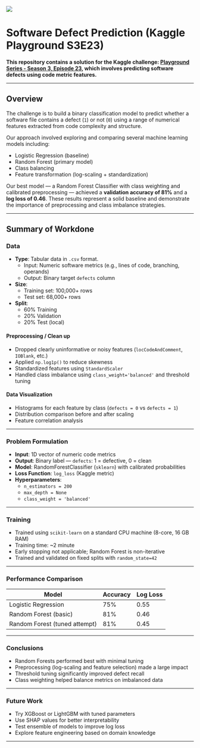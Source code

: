 ![](UTA-DataScience-Logo.png)

# Software Defect Prediction (Kaggle Playground S3E23)

**This repository contains a solution for the Kaggle challenge: [Playground Series - Season 3, Episode 23](https://www.kaggle.com/competitions/playground-series-s3e23), which involves predicting software defects using code metric features.**

---

## Overview

The challenge is to build a binary classification model to predict whether a software file contains a defect (`1`) or not (`0`) using a range of numerical features extracted from code complexity and structure.

Our approach involved exploring and comparing several machine learning models including:
- Logistic Regression (baseline)
- Random Forest (primary model)
- Class balancing
- Feature transformation (log-scaling + standardization)

Our best model — a Random Forest Classifier with class weighting and calibrated preprocessing — achieved a **validation accuracy of 81%** and a **log loss of 0.46**. These results represent a solid baseline and demonstrate the importance of preprocessing and class imbalance strategies.

---

## Summary of Workdone

### Data

- **Type**: Tabular data in `.csv` format.
  - Input: Numeric software metrics (e.g., lines of code, branching, operands)
  - Output: Binary target `defects` column
- **Size**:
  - Training set: 100,000+ rows
  - Test set: 68,000+ rows
- **Split**:
  - 60% Training
  - 20% Validation
  - 20% Test (local)

#### Preprocessing / Clean up

- Dropped clearly uninformative or noisy features (`locCodeAndComment`, `IOBlank`, etc.)
- Applied `np.log1p()` to reduce skewness
- Standardized features using `StandardScaler`
- Handled class imbalance using `class_weight='balanced'` and threshold tuning

#### Data Visualization

- Histograms for each feature by class (`defects = 0` vs `defects = 1`)
- Distribution comparison before and after scaling
- Feature correlation analysis

---

### Problem Formulation

- **Input**: 1D vector of numeric code metrics
- **Output**: Binary label — `defects`: 1 = defective, 0 = clean
- **Model**: RandomForestClassifier (`sklearn`) with calibrated probabilities
- **Loss Function**: `log_loss` (Kaggle metric)
- **Hyperparameters**:
  - `n_estimators = 200`
  - `max_depth = None`
  - `class_weight = 'balanced'`

---

### Training

- Trained using `scikit-learn` on a standard CPU machine (8-core, 16 GB RAM)
- Training time: ~2 minute
- Early stopping not applicable; Random Forest is non-iterative
- Trained and validated on fixed splits with `random_state=42`

---

### Performance Comparison

| Model                        | Accuracy | Log Loss |
|------------------------------|----------|----------|
| Logistic Regression          | 75%      | 0.55     |
| Random Forest (basic)        | 81%      | 0.46     |
| Random Forest (tuned attempt)| 81%      | 0.45     |

---

### Conclusions

- Random Forests performed best with minimal tuning
- Preprocessing (log-scaling and feature selection) made a large impact
- Threshold tuning significantly improved defect recall
- Class weighting helped balance metrics on imbalanced data

---

### Future Work

- Try XGBoost or LightGBM with tuned parameters
- Use SHAP values for better interpretability
- Test ensemble of models to improve log loss
- Explore feature engineering based on domain knowledge

---
